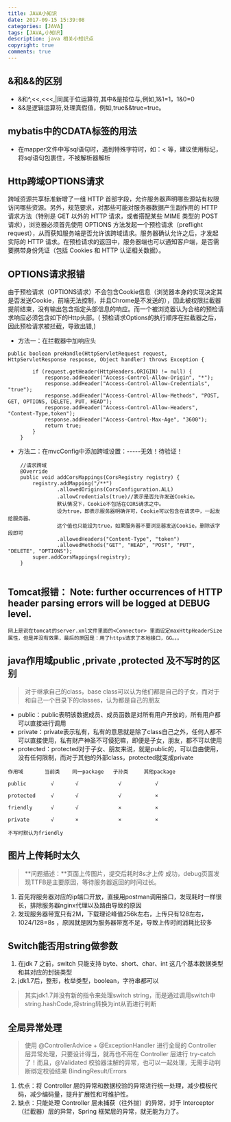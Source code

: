 ```yaml
---
title: JAVA小知识
date: 2017-09-15 15:39:08
categories: [JAVA]
tags: [JAVA,小知识]
description: java 相关小知识点
copyright: true
comments: true
---
```

<!-- more -->

## &和&&的区别
* &和^,<<,<<<,|同属于位运算符,其中&是按位与,例如,1&1=1，1&0=0
* &&是逻辑运算符,处理真假值，例如,true&&true=true。

## mybatis中的CDATA标签的用法
* 在mapper文件中写sql语句时，遇到特殊字符时，如：< 等，建议使用<![CDATA[ sql 语句 ]]>标记，将sql语句包裹住，不被解析器解析


## Http跨域OPTIONS请求
跨域资源共享标准新增了一组 HTTP 首部字段，允许服务器声明哪些源站有权限访问哪些资源。另外，规范要求，对那些可能对服务器数据产生副作用的 HTTP 请求方法（特别是 GET 以外的 HTTP 请求，或者搭配某些 MIME 类型的 POST 请求），浏览器必须首先使用 OPTIONS 方法发起一个预检请求（preflight request），从而获知服务端是否允许该跨域请求。服务器确认允许之后，才发起实际的 HTTP 请求。在预检请求的返回中，服务器端也可以通知客户端，是否需要携带身份凭证（包括 Cookies 和 HTTP 认证相关数据）。

## OPTIONS请求报错

由于预检请求（OPTIONS请求）不会包含Cookie信息（浏览器本身的实现决定其是否发送Cookie，前端无法控制，并且Chrome是不发送的），因此被权限拦截器提前结束，没有输出包含指定头部信息的响应。而一个被浏览器认为合格的预检请求响应必须包含如下的Http头部。(
预检请求Options的执行顺序在拦截器之后，因此预检请求被拦截，导致出错,)

* 方法一：在拦截器中加响应头

```
public boolean preHandle(HttpServletRequest request, HttpServletResponse response, Object handler) throws Exception {

        if (request.getHeader(HttpHeaders.ORIGIN) != null) {
            response.addHeader("Access-Control-Allow-Origin", "*");
            response.addHeader("Access-Control-Allow-Credentials", "true");
            response.addHeader("Access-Control-Allow-Methods", "POST, GET, OPTIONS, DELETE, PUT, HEAD");
            response.addHeader("Access-Control-Allow-Headers", "Content-Type,token");
            response.addHeader("Access-Control-Max-Age", "3600");
            return true;
        }
    }

```

* 方法二：在mvcConfig中添加跨域设置：-----无效！待验证！
```
    //请求跨域
    @Override
    public void addCorsMappings(CorsRegistry registry) {
        registry.addMapping("/**")
                .allowedOrigins(CorsConfiguration.ALL)
                .allowCredentials(true)//表示是否允许发送Cookie。
                默认情况下，Cookie不包括在CORS请求之中。
                设为true，即表示服务器明确许可，Cookie可以包含在请求中，一起发给服务器。
                这个值也只能设为true，如果服务器不要浏览器发送Cookie，删除该字段即可
                .allowedHeaders("Content-Type", "token")
                .allowedMethods("GET", "HEAD", "POST", "PUT", "DELETE", "OPTIONS");
        super.addCorsMappings(registry);
    }


```

## Tomcat报错： Note: further occurrences of HTTP header parsing errors will be logged at DEBUG level.
	网上是说在tomcat的server.xml文件里面的<Connector> 里面设定maxHttpHeaderSize属性，但是并没有效果，最后的原因是：用了https请求了本地接口，GG。。。

##  java作用域public ,private ,protected 及不写时的区别

> 对于继承自己的class，base class可以认为他们都是自己的子女，而对于和自己一个目录下的classes，认为都是自己的朋友


* public：public表明该数据成员、成员函数是对所有用户开放的，所有用户都可以直接进行调用 
* private：private表示私有，私有的意思就是除了class自己之外，任何人都不可以直接使用，私有财产神圣不可侵犯嘛，即便是子女，朋友，都不可以使用
* protected：protected对于子女、朋友来说，就是public的，可以自由使用，没有任何限制，而对于其他的外部class，protected就变成private

```
作用域       当前类    同一package   子孙类     其他package 

public        √       √             √           √ 

protected     √       √             √           × 

friendly      √       √             ×           × 

private       √       ×             ×           × 

不写时默认为friendly
```

## 图片上传耗时太久
> **问题描述：**页面上传图片，提交后耗时8s才上传 成功，debug页面发现TTFB是主要原因，等待服务器返回的时间过长。

1. 首先将服务器对应的ip端口开放，直接用postman调用接口，发现耗时一样很长，排除服务器nginx代理以及路由导致的原因
2. 发现服务器带宽只有2M，下载理论峰值256k左右，上传只有128左右，1024/128=8s ，原因就是因为服务器带宽不足，导致上传时间消耗比较多

## Switch能否用string做参数

1. 在jdk 7 之前，switch 只能支持 byte、short、char、int 这几个基本数据类型和其对应的封装类型
2. jdk1.7后，整形，枚举类型，boolean，字符串都可以
> 其实jdk1.7并没有新的指令来处理switch string，而是通过调用switch中string.hashCode,将string转换为int从而进行判断

## 全局异常处理

> 使用 @ControllerAdvice + @ExceptionHandler 进行全局的 Controller 层异常处理，只要设计得当，就再也不用在 Controller 层进行 try-catch 了！而且，@Validated 校验器注解的异常，也可以一起处理，无需手动判断绑定校验结果 BindingResult/Errors

1. 优点：将 Controller 层的异常和数据校验的异常进行统一处理，减少模板代码，减少编码量，提升扩展性和可维护性。
2. 缺点：只能处理 Controller 层未捕获（往外抛）的异常，对于 Interceptor（拦截器）层的异常，Spring 框架层的异常，就无能为力了。